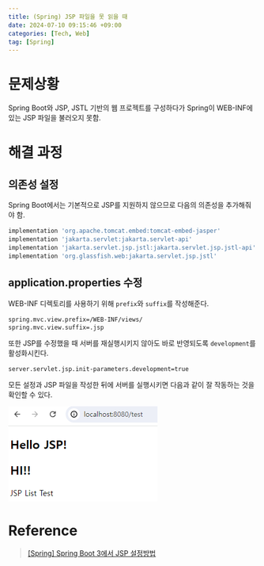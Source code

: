 ```yaml
---
title: (Spring) JSP 파일을 못 읽을 때
date: 2024-07-10 09:15:46 +09:00
categories: [Tech, Web]
tag: [Spring]
---
```


# 문제상황
Spring Boot와 JSP, JSTL 기반의 웹 프로젝트를 구성하다가 Spring이 WEB-INF에 있는 JSP 파일을 불러오지 못함.

# 해결 과정
## 의존성 설정
Spring Boot에서는 기본적으로 JSP를 지원하지 않으므로 다음의 의존성을 추가해줘야 함.  
```gradle
implementation 'org.apache.tomcat.embed:tomcat-embed-jasper'
implementation 'jakarta.servlet:jakarta.servlet-api'
implementation 'jakarta.servlet.jsp.jstl:jakarta.servlet.jsp.jstl-api'
implementation 'org.glassfish.web:jakarta.servlet.jsp.jstl'
```

## application.properties 수정
WEB-INF 디렉토리를 사용하기 위해 `prefix`와 `suffix`를 작성해준다.
```properties
spring.mvc.view.prefix=/WEB-INF/views/
spring.mvc.view.suffix=.jsp
```
또한 JSP를 수정했을 때 서버를 재실행시키지 않아도 바로 반영되도록 `development`를 활성화시킨다.
```properties
server.servlet.jsp.init-parameters.development=true
```

모든 설정과 JSP 파일을 작성한 뒤에 서버를 실행시키면 다음과 같이 잘 작동하는 것을 확인할 수 있다.

<div align="left">
    <img src="./assets/images/JSP_Load_Err/JSP_Load_Err_01.png" alt="JSP_Load_Err_01">  
</div>

# Reference
> [[Spring] Spring Boot 3에서 JSP 설정방법](https://velog.io/@rhkdbtj/Spring-Spring-boot-3%EC%97%90%EC%84%9C-jsp-%EC%84%A4%EC%A0%95%EB%B0%A9%EB%B2%95)